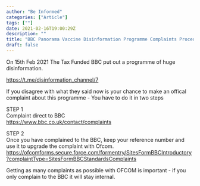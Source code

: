 ```yaml
---
author: "Be Informed"
categories: ["Article"]
tags: [""]
date: 2021-02-16T19:00:29Z
description: ""
title: "BBC Panorama Vaccine Disinformation Programme Complaints Procedure"
draft: false
---
```


On 15th Feb 2021 The Tax Funded BBC put out a programme of huge disinformation.  

https://t.me/disinformation_channel/7  

If you disagree with what they said now is your chance to make an offical complaint about this programme - You have to do it in two steps  

STEP 1  
Complaint direct to BBC  
https://www.bbc.co.uk/contact/complaints  

STEP 2  
Once you have complained to the BBC, keep your reference number and use it to upgrade the complaint with Ofcom.  
https://ofcomforms.secure.force.com/formentry/SitesFormBBCIntroductory?complaintType=SitesFormBBCStandardsComplaints  

Getting as many complaints as possible with OFCOM is important - if you only complain to the BBC it will stay internal.  